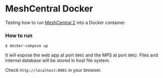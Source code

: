 # MeshCentral Docker

Testing how to run [MeshCentral 2](https://www.npmjs.com/package/meshcentral) into a Docker container.

### How to run

    $ docker-compose up

It will expose the web app at port `8001` and the MPS at port `8002`. Files and internal database will be stored in host file system.

Check `http://localhost:8001` in your browser.
